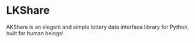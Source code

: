 # LKShare
AKShare is an elegant and simple lottery data interface library for Python, built for human beings!
